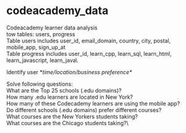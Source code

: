 # codeacademy_data

Codeacademy learner data analysis\
tow tables: users, progress\
Table users includes user_id, email_domain, country, city, postal, mobile_app, sign_up_at\
Table progress includes user_id, learn_cpp, learn_sql, learn_html, learn_javascript, learn_java\

Identify user **time/location/business preference\**

Solve following questions:\
What are the Top 25 schools (.edu domains)?\
How many .edu learners are located in New York?\
How many of these Codecademy learners are using the mobile app?\
Do different schools (.edu domains) prefer different courses?\
What courses are the New Yorkers students taking?\
What courses are the Chicago students taking?\
